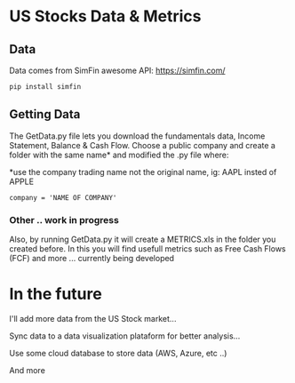 # US Stocks Data & Metrics

## Data
Data comes from SimFin awesome API: https://simfin.com/

```bash
pip install simfin
```
## Getting Data
The GetData.py file lets you download the fundamentals data, Income Statement, Balance & Cash Flow. 
Choose a public company and create a folder with the same name* and modified the .py file where:

*use the company trading name not the original name, ig: AAPL insted of APPLE

```
company = 'NAME OF COMPANY'
```
### Other .. work in progress
Also, by running GetData.py it will create a METRICS.xls in the folder you created before. 
In this you will find usefull metrics such as Free Cash Flows (FCF) and more ... currently being developed

# In the future
I'll add more data from the US Stock market...

Sync data to a data visualization plataform for better analysis...

Use some cloud database to store data (AWS, Azure, etc ..)

And more

